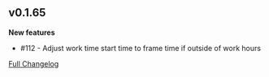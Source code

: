 ﻿‎

## v0.1.65

**New features**

- \#112 - Adjust work time start time to frame time if outside of work hours

[Full Changelog](https://github.com/nomis51/watson/compare/v0.1.64...v0.1.65)
